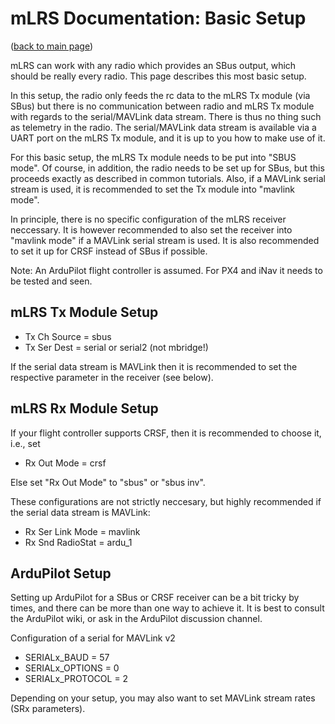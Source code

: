 # mLRS Documentation: Basic Setup #

([back to main page](../README.md))

mLRS can work with any radio which provides an SBus output, which should be really every radio. This page describes this most basic setup.

In this setup, the radio only feeds the rc data to the mLRS Tx module (via SBus) but there is no communication between radio and mLRS Tx module with regards to the serial/MAVLink data stream. There is thus no thing such as telemetry in the radio. The serial/MAVLink data stream is available via a UART port on the mLRS Tx module, and it is up to you how to make use of it.

For this basic setup, the mLRS Tx module needs to be put into "SBUS mode". Of course, in addition, the radio needs to be set up for SBus, but this proceeds exactly as described in common tutorials. Also, if a MAVLink serial stream is used, it is recommended to set the Tx module into "mavlink mode".

In principle, there is no specific configuration of the mLRS receiver neccessary. It is however recommended to also set the receiver into "mavlink mode" if a MAVLink serial stream is used. It is also recommended to set it up for CRSF instead of SBus if possible.

Note: An ArduPilot flight controller is assumed. For PX4 and iNav it needs to be tested and seen.


## mLRS Tx Module Setup

- Tx Ch Source = sbus
- Tx Ser Dest = serial or serial2 (not mbridge!)

If the serial data stream is MAVLink then it is recommended to set the respective parameter in the receiver (see below).


## mLRS Rx Module Setup

If your flight controller supports CRSF, then it is recommended to choose it, i.e., set

- Rx Out Mode = crsf

Else set "Rx Out Mode" to "sbus" or "sbus inv".

These configurations are not strictly neccesary, but highly recommended if the serial data stream is MAVLink:

- Rx Ser Link Mode = mavlink
- Rx Snd RadioStat = ardu_1


## ArduPilot Setup

Setting up ArduPilot for a SBus or CRSF receiver can be a bit tricky by times, and there can be more than one way to achieve it. It is best to consult the ArduPilot wiki, or ask in the ArduPilot discussion channel.

Configuration of a serial for MAVLink v2

- SERIALx_BAUD = 57 
- SERIALx_OPTIONS = 0
- SERIALx_PROTOCOL = 2

Depending on your setup, you may also want to set MAVLink stream rates (SRx parameters).


